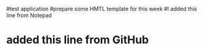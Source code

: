 #test application
#prepare some HMTL template for this week
#I added this line from Notepad
# added this line from GitHub
